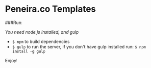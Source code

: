 Peneira.co Templates
================

###Run:


*You need node.js installed, and gulp*

 - `$ npm` to build dependencies
 - `$ gulp` to run the server, if you don't have gulp installed run: `$ npm install -g gulp`

Enjoy!
